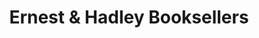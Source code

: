 ---
title: "Ernest & Hadley Booksellers"
url: /tuscaloosa/ernest-und-hadley-booksellers/
shop: Bücher
---